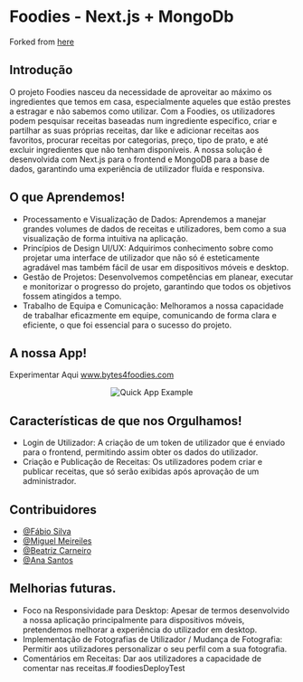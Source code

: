 # Foodies - Next.js + MongoDb
Forked from <a href=https://github.com/MariaBeatrizCarneiro/foodies>here</a>

## Introdução

O projeto Foodies nasceu da necessidade de aproveitar ao máximo os ingredientes que temos em casa, especialmente aqueles que estão prestes a estragar e não sabemos como utilizar. Com a Foodies, os utilizadores podem pesquisar receitas baseadas num ingrediente específico, criar e partilhar as suas próprias receitas, dar like e adicionar receitas aos favoritos, procurar receitas por categorias, preço, tipo de prato, e até excluir ingredientes que não tenham disponíveis. A nossa solução é desenvolvida com Next.js para o frontend e MongoDB para a base de dados, garantindo uma experiência de utilizador fluída e responsiva.


## O que Aprendemos!

- Processamento e Visualização de Dados: Aprendemos a manejar grandes volumes de dados de receitas e utilizadores, bem como a sua visualização de forma intuitiva na aplicação.
- Princípios de Design UI/UX: Adquirimos conhecimento sobre como projetar uma interface de utilizador que não só é esteticamente agradável mas também fácil de usar em dispositivos móveis e desktop.
- Gestão de Projetos: Desenvolvemos competências em planear, executar e monitorizar o progresso do projeto, garantindo que todos os objetivos fossem atingidos a tempo.
- Trabalho de Equipa e Comunicação: Melhoramos a nossa capacidade de trabalhar eficazmente em equipe, comunicando de forma clara e eficiente, o que foi essencial para o sucesso do projeto.


## A nossa App!
Experimentar Aqui <a href=https://www.bytes4foodies.com>www.bytes4foodies.com</a>
<p align="center">
  <img src="https://media.giphy.com/media/v1.Y2lkPTc5MGI3NjExbDIxbWowbGdwOGo4YnA3emMwa215d3NpNHc5NXNrMDBwZ25kbDB5MyZlcD12MV9pbnRlcm5hbF9naWZfYnlfaWQmY3Q9Zw/xFOOepSSZAvgNXgwAq/giphy.gif" alt="Quick App Example">
</p>


## Características de que nos Orgulhamos!

- Login de Utilizador: A criação de um token de utilizador que é enviado para o frontend, permitindo assim obter os dados do utilizador.
- Criação e Publicação de Receitas: Os utilizadores podem criar e publicar receitas, que só serão exibidas após aprovação de um administrador.


## Contribuidores

- [@Fábio Silva](https://github.com/FabioTorresSilva)
- [@Miguel Meireiles](https://github.com/MiguelMeireles09)
- [@Beatriz Carneiro](https://github.com/MariaBeatrizCarneiro)
- [@Ana Santos](https://github.com/ANCCSANTOS)


## Melhorias futuras.
- Foco na Responsividade para Desktop: Apesar de termos desenvolvido a nossa aplicação principalmente para dispositivos móveis, pretendemos melhorar a experiência do utilizador em desktop.
- Implementação de Fotografias de Utilizador / Mudança de Fotografia: Permitir aos utilizadores personalizar o seu perfil com a sua fotografia.
- Comentários em Receitas: Dar aos utilizadores a capacidade de comentar nas receitas.# foodiesDeployTest
